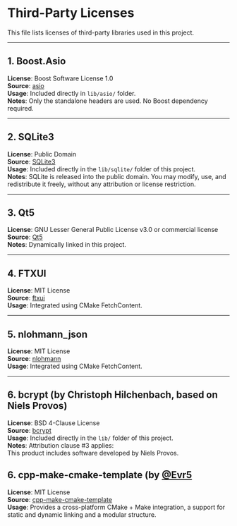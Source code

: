 # Third-Party Licenses

This file lists licenses of third-party libraries used in this project.

---

## 1. Boost.Asio

**License**: Boost Software License 1.0  
**Source**: [asio](https://github.com/boostorg/asio)\
**Usage**: Included directly in `lib/asio/` folder.  
**Notes**: Only the standalone headers are used. No Boost dependency required.

---

## 2. SQLite3

**License**: Public Domain  
**Source**: [SQLite3](https://www.sqlite.org/index.html)\
**Usage**: Included directly in the `lib/sqlite/` folder of this project.  
**Notes**: SQLite is released into the public domain. You may modify, use, and redistribute it freely, without any attribution or license restriction.

---

## 3. Qt5

**License**: GNU Lesser General Public License v3.0 or commercial license  
**Source**: [Qt5](https://www.qt.io)\
**Notes**: Dynamically linked in this project.

---

## 4. FTXUI

**License**: MIT License  
**Source**: [ftxui](https://github.com/ArthurSonzogni/FTXUI)\
**Usage**: Integrated using CMake FetchContent.

---

## 5. nlohmann_json

**License**: MIT License  
**Source**: [nlohmann](https://github.com/nlohmann/json)\
**Usage**: Integrated using CMake FetchContent.

---

## 6. bcrypt (by Christoph Hilchenbach, based on Niels Provos)

**License**: BSD 4-Clause License  
**Source**: [bcrypt](https://github.com/hilch/Bcrypt.cpp)\
**Usage**: Included directly in the `lib/` folder of this project.  
**Notes**: Attribution clause #3 applies:  
This product includes software developed by Niels Provos.

## 6. cpp-make-cmake-template (by [@Evr5](https://github.com/Evr5)

**License**: MIT License  
**Source**: [cpp-make-cmake-template](https://github.com/Evr5/cpp-make-cmake-template)\
**Usage**: Provides a cross-platform CMake + Make integration, a support for static and dynamic linking and a modular structure.
